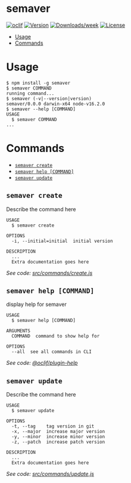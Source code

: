 semaver
=======



[![oclif](https://img.shields.io/badge/cli-oclif-brightgreen.svg)](https://oclif.io)
[![Version](https://img.shields.io/npm/v/semaver.svg)](https://npmjs.org/package/semaver)
[![Downloads/week](https://img.shields.io/npm/dw/semaver.svg)](https://npmjs.org/package/semaver)
[![License](https://img.shields.io/npm/l/semaver.svg)](https://github.com/denizgursoy/semaver/blob/master/package.json)

<!-- toc -->
* [Usage](#usage)
* [Commands](#commands)
<!-- tocstop -->
# Usage
<!-- usage -->
```sh-session
$ npm install -g semaver
$ semaver COMMAND
running command...
$ semaver (-v|--version|version)
semaver/0.0.0 darwin-x64 node-v16.2.0
$ semaver --help [COMMAND]
USAGE
  $ semaver COMMAND
...
```
<!-- usagestop -->
# Commands
<!-- commands -->
* [`semaver create`](#semaver-create)
* [`semaver help [COMMAND]`](#semaver-help-command)
* [`semaver update`](#semaver-update)

## `semaver create`

Describe the command here

```
USAGE
  $ semaver create

OPTIONS
  -i, --initial=initial  initial version

DESCRIPTION
  ...
  Extra documentation goes here
```

_See code: [src/commands/create.js](https://github.com/denizgursoy/semaver/blob/v0.0.0/src/commands/create.js)_

## `semaver help [COMMAND]`

display help for semaver

```
USAGE
  $ semaver help [COMMAND]

ARGUMENTS
  COMMAND  command to show help for

OPTIONS
  --all  see all commands in CLI
```

_See code: [@oclif/plugin-help](https://github.com/oclif/plugin-help/blob/v3.2.3/src/commands/help.ts)_

## `semaver update`

Describe the command here

```
USAGE
  $ semaver update

OPTIONS
  -t, --tag    tag version in git
  -x, --major  increase major version
  -y, --minor  increase minor version
  -z, --patch  increase patch version

DESCRIPTION
  ...
  Extra documentation goes here
```

_See code: [src/commands/update.js](https://github.com/denizgursoy/semaver/blob/v0.0.0/src/commands/update.js)_
<!-- commandsstop -->
